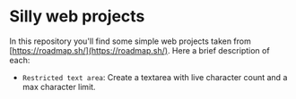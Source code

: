 # Silly web projects
In this repository you'll find some simple web projects taken from [https://roadmap.sh/](https://roadmap.sh/). Here a brief description of each:
- `Restricted text area`: Create a textarea with live character count and a max character limit. 

